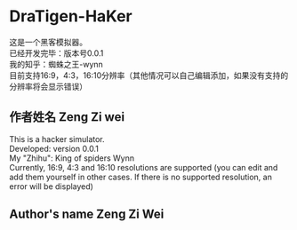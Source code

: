 # DraTigen-HaKer
这是一个黑客模拟器。  
已经开发完毕：版本号0.0.1  
我的知乎：蜘蛛之王-wynn  
目前支持16:9，4:3，16:10分辨率（其他情况可以自己编辑添加，如果没有支持的分辨率将会显示错误）  
## 作者姓名 Zeng Zi wei  
This is a hacker simulator.  
Developed: version 0.0.1  
My "Zhihu": King of spiders Wynn  
Currently, 16:9, 4:3 and 16:10 resolutions are supported (you can edit and add them yourself in other cases. If there is no supported resolution, an error will be displayed)  
## Author's name Zeng Zi Wei  
